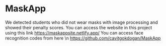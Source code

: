 # MaskApp
We detected students who did not wear masks with image processing and showed their penalty scores.
You can access the website in this project using this link
https://maskappsite.netlify.app/
You can access face recognition codes from here \n
https://github.com/cavitgokdogan/MaskApp
